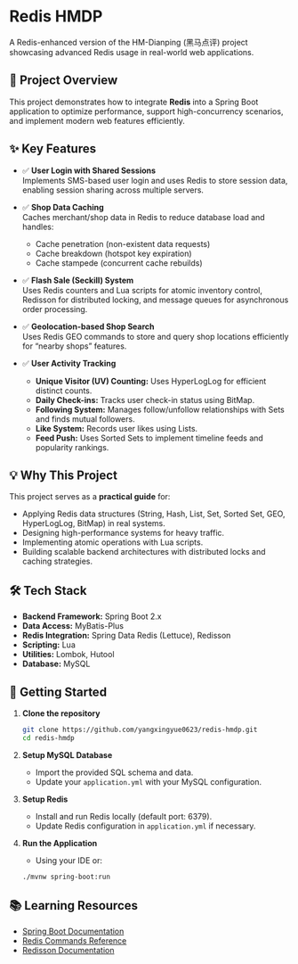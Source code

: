 # Redis HMDP

A Redis-enhanced version of the HM-Dianping (黑马点评) project showcasing advanced Redis usage in real-world web applications.

## 🚀 Project Overview

This project demonstrates how to integrate **Redis** into a Spring Boot application to optimize performance, support high-concurrency scenarios, and implement modern web features efficiently.

## ✨ Key Features

- ✅ **User Login with Shared Sessions**  
  Implements SMS-based user login and uses Redis to store session data, enabling session sharing across multiple servers.

- ✅ **Shop Data Caching**  
  Caches merchant/shop data in Redis to reduce database load and handles:
  - Cache penetration (non-existent data requests)
  - Cache breakdown (hotspot key expiration)
  - Cache stampede (concurrent cache rebuilds)

- ✅ **Flash Sale (Seckill) System**  
  Uses Redis counters and Lua scripts for atomic inventory control, Redisson for distributed locking, and message queues for asynchronous order processing.

- ✅ **Geolocation-based Shop Search**  
  Uses Redis GEO commands to store and query shop locations efficiently for “nearby shops” features.

- ✅ **User Activity Tracking**
  - **Unique Visitor (UV) Counting:** Uses HyperLogLog for efficient distinct counts.
  - **Daily Check-ins:** Tracks user check-in status using BitMap.
  - **Following System:** Manages follow/unfollow relationships with Sets and finds mutual followers.
  - **Like System:** Records user likes using Lists.
  - **Feed Push:** Uses Sorted Sets to implement timeline feeds and popularity rankings.

## 💡 Why This Project

This project serves as a **practical guide** for:

- Applying Redis data structures (String, Hash, List, Set, Sorted Set, GEO, HyperLogLog, BitMap) in real systems.
- Designing high-performance systems for heavy traffic.
- Implementing atomic operations with Lua scripts.
- Building scalable backend architectures with distributed locks and caching strategies.

## 🛠️ Tech Stack

- **Backend Framework:** Spring Boot 2.x
- **Data Access:** MyBatis-Plus
- **Redis Integration:** Spring Data Redis (Lettuce), Redisson
- **Scripting:** Lua
- **Utilities:** Lombok, Hutool
- **Database:** MySQL

## 🔧 Getting Started

1. **Clone the repository**

    ```bash
    git clone https://github.com/yangxingyue0623/redis-hmdp.git
    cd redis-hmdp
    ```

2. **Setup MySQL Database**

    - Import the provided SQL schema and data.
    - Update your `application.yml` with your MySQL configuration.

3. **Setup Redis**

    - Install and run Redis locally (default port: 6379).
    - Update Redis configuration in `application.yml` if necessary.

4. **Run the Application**

    - Using your IDE or:

    ```bash
    ./mvnw spring-boot:run
    ```


## 📚 Learning Resources

- [Spring Boot Documentation](https://spring.io/projects/spring-boot)
- [Redis Commands Reference](https://redis.io/commands/)
- [Redisson Documentation](https://github.com/redisson/redisson)



